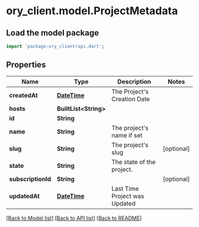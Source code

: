 # ory_client.model.ProjectMetadata

## Load the model package
```dart
import 'package:ory_client/api.dart';
```

## Properties
Name | Type | Description | Notes
------------ | ------------- | ------------- | -------------
**createdAt** | [**DateTime**](DateTime.md) | The Project's Creation Date | 
**hosts** | **BuiltList&lt;String&gt;** |  | 
**id** | **String** |  | 
**name** | **String** | The project's name if set | 
**slug** | **String** | The project's slug | [optional] 
**state** | **String** | The state of the project. | 
**subscriptionId** | **String** |  | [optional] 
**updatedAt** | [**DateTime**](DateTime.md) | Last Time Project was Updated | 

[[Back to Model list]](../README.md#documentation-for-models) [[Back to API list]](../README.md#documentation-for-api-endpoints) [[Back to README]](../README.md)


